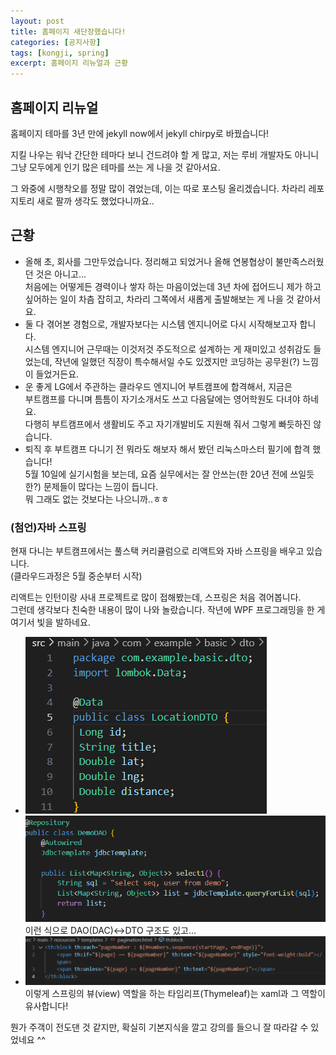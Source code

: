 ```yaml
---
layout: post
title: 홈페이지 새단장했습니다!
categories: [공지사항]
tags: [kongji, spring]
excerpt: 홈페이지 리뉴얼과 근황
---
```


## 홈페이지 리뉴얼

홈페이지 테마를 3년 만에 jekyll now에서 jekyll chirpy로 바꿨습니다!  

지킬 나우는 워낙 간단한 테마다 보니 건드려야 할 게 많고, 저는 루비 개발자도 아니니 그냥 모두에게 인기 많은 테마를 쓰는 게 나을 것 같아서요.  

그 와중에 시행착오를 정말 많이 겪었는데, 이는 따로 포스팅 올리겠습니다. 차라리 레포지토리 새로 팔까 생각도 했었다니까요..

## 근황

* 올해 초, 회사를 그만두었습니다. 정리해고 되었거나 올해 연봉협상이 불만족스러웠던 것은 아니고...  
처음에는 어떻게든 경력이나 쌓자 하는 마음이었는데 3년 차에 접어드니 제가 하고 싶어하는 일이 차츰 잡히고, 차라리 그쪽에서 새롭게 출발해보는 게 나을 것 같아서요.
* 둘 다 겪어본 경험으로, 개발자보다는 시스템 엔지니어로 다시 시작해보고자 합니다.  
시스템 엔지니어 근무때는 이것저것 주도적으로 설계하는 게 재미있고 성취감도 들었는데, 작년에 일했던 직장이 특수해서일 수도 있겠지만 코딩하는 공무원(?) 느낌이 들었거든요.
* 운 좋게 LG에서 주관하는 클라우드 엔지니어 부트캠프에 합격해서, 지금은  
부트캠프를 다니며 틈틈이 자기소개서도 쓰고 다음달에는 영어학원도 다녀야 하네요.  
다행히 부트캠프에서 생활비도 주고 자기개발비도 지원해 줘서 그렇게 빠듯하진 않습니다.
* 퇴직 후 부트캠프 다니기 전 뭐라도 해보자 해서 봤던 리눅스마스터 필기에 합격 했습니다!  
5월 10일에 실기시험을 보는데, 요즘 실무에서는 잘 안쓰는(한 20년 전에 쓰일듯한?) 문제들이 많다는 느낌이 듭니다.  
뭐 그래도 없는 것보다는 나으니까..ㅎㅎ

### (첨언)자바 스프링

현재 다니는 부트캠프에서는 풀스택 커리큘럼으로 리액트와 자바 스프링을 배우고 있습니다.  
(클라우드과정은 5월 중순부터 시작)

리액트는 인턴이랑 사내 프로젝트로 많이 접해봤는데, 스프링은 처음 겪어봅니다.  
그런데 생각보다 친숙한 내용이 많이 나와 놀랐습니다. 작년에 WPF 프로그래밍을 한 게 여기서 빛을 발하네요.  

* ![ah5-img1](/images/posts/achtung5-img1.png)  
![ah5-img2](/images/posts/achtung5-img2.png)
이런 식으로 DAO(DAC)↔DTO 구조도 있고...
* ![ah5-img3](/images/posts/achtung5-img3.png)  
이렇게 스프링의 뷰(view) 역할을 하는 타임리프(Thymeleaf)는 xaml과 그 역할이 유사합니다!

뭔가 주객이 전도댄 것 같지만, 확실히 기본지식을 깔고 강의를 들으니 잘 따라갈 수 있었네요 ^^
